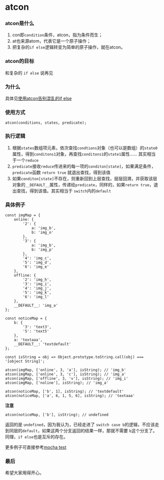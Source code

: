 # atcon

### atcon是什么
1. con即`condition`条件，atcon，指为条件而生；
2. at也来源atom，代表它是一个原子操作；
3. 把复杂的`if else`逻辑转变为简单的原子操作，就在atcon。

### atcon的目标
和复杂的 `if else` 说再见

### 为什么

具体见[使用atcon告别混乱的if else](http://xaber.co/2017/03/02/%E4%BD%BF%E7%94%A8atcon%E5%91%8A%E5%88%AB%E6%B7%B7%E4%B9%B1%E7%9A%84if-else/)

### 使用方式

```
atcon(conditions, states, predicate);
```

### 执行逻辑
1. 根据`states`数组项元素，依次查找`condtions`对象（也可以是数组）的`state0`属性，得到`conditons1`对象，再查找`conditons1`的`state1`属性...... 其实相当于一个`reduce`
2. `predicate`接收`reduce`传进来的每一项的`conditon[state]`，如果满足条件，`predicate`函数 `return true` 就退出查找，得到该值
3. 如果`conditon[state]`不存在，则重新回到上层查找，层层回溯，并获取该层对象的`__DEFAULT__`属性，传递给`predicate`，同样的，如果`return true`，退出查找，得到该值。其实相当于 `switch`内的`default`

### 具体例子
```
const imgMap = {
    online: {
        '2': {
            a: 'img_b',
            b: 'img_o'
        },
        '3': {
            a: 'img_b',
            b: 'img_p'
        },
        '4': 'img_c',
        '5': 'img_d',
        '6': 'img_e'
    },
    offline: {
        '2': 'img_h',
        '3': 'img_i',
        '4': 'img_j',
        '5': 'img_k',
        '6': 'img_l'
    },
    __DEFAULT__: 'img_a'
};

const noticeMap = {
    b: {
        '3': 'text3',
        '5': 'text5'
    },
    a: 'textaaa',
    __DEFAULT__: 'textdefault'
};

const isString = obj => Object.prototype.toString.call(obj) === '[object String]';

atcon(imgMap, ['online', 3, 'a'], isString); // 'img_b'
atcon(imgMap, ['online', 3, 'c'], isString); // 'img_a'
atcon(imgMap, ['offline', 3, 'v'], isString); // 'img_i'
atcon(imgMap, ['noline'], isString); // 'img_a'

atcon(noticeMap, ['b', 1], isString); // 'textdefault'
atcon(noticeMap, ['a', 6, 1, 5, 6], isString); // 'textaaa'
```

**注意**
```
atcon(noticeMap, ['b'], isString); // undefined
```
返回的是 `undefined`，因为我认为，已经走进了 `switch case b`的逻辑，不应该走到同层的`default`，如果这两个分支返回的结果一样，那就不需要 `b`这个分支了。同理，`if else`也是互斥的存在。

更多例子可直接参考[mocha test](https://github.com/Xaber20110202/atcon/blob/master/test.js)

### 最后
希望大家用得开心。